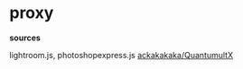 # proxy
**sources**

lightroom.js, photoshopexpress.js [ackakakaka/QuantumultX](https://github.com/ackakakaka/QuantumultX/blob/master/lightroom.js)
